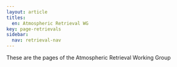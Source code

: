 ```yaml
---
layout: article
titles:
  en: Atmospheric Retrieval WG
key: page-retrievals
sidebar:
  nav: retrieval-nav
---
```


These are the pages of the Atmospheric Retrieval Working Group
